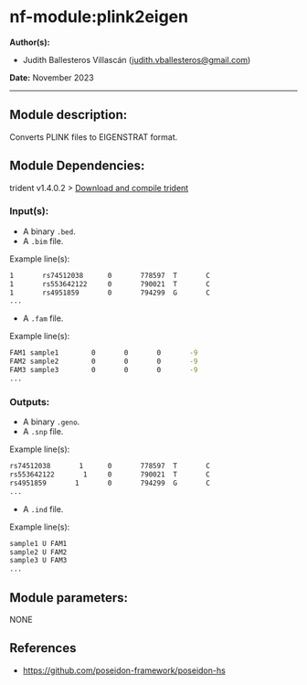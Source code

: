 # nf-module:plink2eigen
**Author(s):**

* Judith Ballesteros Villascán (judith.vballesteros@gmail.com)

**Date:** November 2023

---

## Module description:
Converts PLINK files to EIGENSTRAT format. 

## Module Dependencies:
trident v1.4.0.2 >
[Download and compile trident](https://www.poseidon-adna.org/#/trident)

### Input(s):

* A binary `.bed`.
* A `.bim` file.

Example line(s):

```bash
1       rs74512038      0       778597  T       C
1       rs553642122     0       790021  T       C
1       rs4951859       0       794299  G       C
...
```
* A `.fam` file.

Example line(s):

```bash
FAM1 sample1        0       0       0       -9
FAM2 sample2        0       0       0       -9
FAM3 sample3        0       0       0       -9
...
```

### Outputs:

* A binary `.geno`.
* A `.snp` file.

Example line(s):

```bash
rs74512038       1      0       778597  T       C
rs553642122       1     0       790021  T       C
rs4951859       1       0       794299  G       C
...
```

* A `.ind` file.

Example line(s):

```bash
sample1 U FAM1
sample2 U FAM2
sample3 U FAM3
...
```

## Module parameters:
NONE

## References
* https://github.com/poseidon-framework/poseidon-hs
